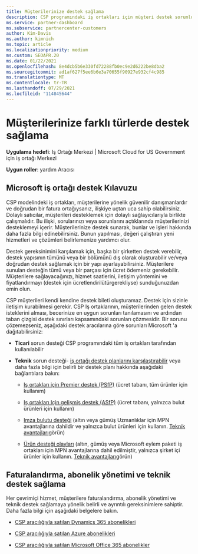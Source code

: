 ```yaml
---
title: Müşterilerinize destek sağlama
description: CSP programındaki iş ortakları için müşteri destek sorumlulukları hakkında bilgi edinin. Faturalandırma, abonelik yönetimi ve teknik sorunlar için desteği içerir.
ms.service: partner-dashboard
ms.subservice: partnercenter-customers
author: Kim-Davis
ms.author: kimnich
ms.topic: article
ms.localizationpriority: medium
ms.custom: SEOAPR.20
ms.date: 01/22/2021
ms.openlocfilehash: 8e4dcb5b6e330fd72288fb0ec9e2d6222be8dba2
ms.sourcegitcommit: ad1af627f5ee6b6e3a70655f90927e932cf4c985
ms.translationtype: MT
ms.contentlocale: tr-TR
ms.lasthandoff: 07/29/2021
ms.locfileid: "114845644"
---
```

# <a name="providing-different-types-of-support-to-your-customers"></a>Müşterilerinize farklı türlerde destek sağlama

**Uygulama hedefi**: Iş Ortağı Merkezi | Microsoft Cloud for US Government için iş ortağı Merkezi

**Uygun roller**: yardım Aracısı

## <a name="microsoft-partner-support-guidance"></a>Microsoft iş ortağı destek Kılavuzu

CSP modelindeki iş ortakları, müşterilerine yönelik güvenilir danışmanlardır ve doğrudan bir fatura ortağıysanız, ilişkiye uçtan uca sahip olabilirsiniz. Dolaylı satıcılar, müşterileri desteklemek için dolaylı sağlayıcılarıyla birlikte çalışmalıdır. Bu ilişki, sorularınızı veya sorunlarını açtıklarında müşterilerinizi desteklemeyi içerir. Müşterilerinize destek sunarak, bunlar ve işleri hakkında daha fazla bilgi edinebilirsiniz. Bunun yapılması, değeri çalıştıran yeni hizmetleri ve çözümleri belirlemenize yardımcı olur.

Destek gereksinimini karşılamak için, başka bir şirketten destek verebilir, destek yapısının tümünü veya bir bölümünü dış olarak oluşturabilir ve/veya doğrudan destek sağlamak için bir yapı ayarlayabilirsiniz. Müşterilere sunulan desteğin tümü veya bir parçası için ücret ödemeniz gerekebilir. Müşterilere sağlayacağınızı, hizmet saatlerini, iletişim yöntemini ve fiyatlandırmayı (destek için ücretlendirilütürgerekliyse) sunduğunuzdan emin olun.

CSP müşterileri kendi kendine destek bileti oluşturamaz. Destek için sizinle iletişim kurabilmesi gerekir. CSP Iş ortaklarının, müşterilerinden gelen destek isteklerini alması, becerinize en uygun sorunları tanılamasını ve ardından taban çizgisi destek sınırları kapsamındaki sorunları çözmesidir. Bir sorunu çözemezseniz, aşağıdaki destek aracılarına göre sorunları Microsoft 'a dağıtabilirsiniz:

- **Ticari** sorun desteği CSP programındaki tüm iş ortakları tarafından kullanılabilir

- **Teknik** sorun desteği- [iş ortağı destek planlarını karşılaştırabilir](https://partner.microsoft.com/support/partnersupport) veya daha fazla bilgi için belirli bir destek planı hakkında aşağıdaki bağlantılara bakın:

  - [Iş ortakları için Premier destek (PSfP)](https://partner.microsoft.com/support/microsoft-services-premier-support) (ücret tabanı, tüm ürünler için kullanım)

  - [Iş ortakları Için gelişmiş destek (ASfP)](https://partner.microsoft.com/support/advanced-cloud-support) (ücret tabanı, yalnızca bulut ürünleri için kullanın)

  - [Imza bulutu desteği](manage-your-partner-network-benefits.md) (altın veya gümüş Uzmanlıklar için MPN avantajlarına dahildir ve yalnızca bulut ürünleri için kullanın. [Teknik avantajları](mpn-benefits-technical-support.md)görün)

  - [Ürün desteği olayları](manage-your-partner-network-benefits.md) (altın, gümüş veya Microsoft eylem paketi iş ortakları için MPN avantajlarına dahil edilmiştir, yalnızca şirket içi ürünler için kullanın. [Teknik avantajları](mpn-benefits-technical-support.md)görün)

## <a name="providing-billing-subscription-management-and-technical-support"></a>Faturalandırma, abonelik yönetimi ve teknik destek sağlama 

Her çevrimiçi hizmet, müşterilere faturalandırma, abonelik yönetimi ve teknik destek sağlamaya yönelik belirli ve ayrıntılı gereksinimlere sahiptir. Daha fazla bilgi için aşağıdaki belgelere bakın.

- [CSP aracılığıyla satılan Dynamics 365 abonelikleri](https://www.microsoftpartnercommunity.com/t5/CSP/Microsoft-Partner-Support-Guidance/m-p/5262#M30)

- [CSP aracılığıyla satılan Azure abonelikleri](https://www.microsoftpartnercommunity.com/t5/CSP/Microsoft-Partner-Support-Guidance/m-p/5263#M31)

- [CSP aracılığıyla satılan Microsoft Office 365 abonelikler](https://www.microsoftpartnercommunity.com/t5/CSP/Microsoft-Partner-Support-Guidance/m-p/5264#M32)
